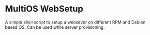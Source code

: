# MultiOS WebSetup

A simple shell script to setup a websever on different RPM and Debian based OS.
Can be used while server provisioning.
